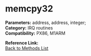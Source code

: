 # memcpy32

**Parameters:** address, address, integer;  
**Category:** IRQ routines  
**Compatibility:** PX86, M1ARM  

**Reference Link:**  
[Back to Methods List](../../SUMMARY.md)
